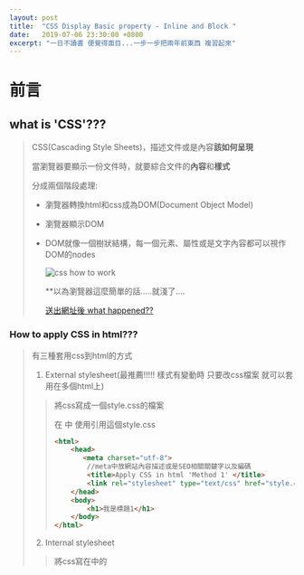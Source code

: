 ```yaml
---
layout: post
title:  "CSS Display Basic property - Inline and Block "
date:   2019-07-06 23:30:00 +0800
excerpt: "一日不讀書 便覺得面目...一步一步把兩年前東西 複習起來"
---
```






# 前言

## what is 'CSS'???

> CSS(Cascading Style Sheets)，描述文件或是內容**該如何呈現**
>
> 當瀏覽器要顯示一份文件時，就要綜合文件的**內容**和**樣式**
>
> 分成兩個階段處理:
>
> - 瀏覽器轉換html和css成為DOM(Document Object Model)
>
> - 瀏覽器顯示DOM
>
> - DOM就像一個樹狀結構，每一個元素、屬性或是文字內容都可以視作DOM的nodes
>
>   ![css how to work](https://imgur.com/DT6UYHA.jpg)
>
>   **以為瀏覽器這麼簡單的話.....就淺了....
>
>   [送出網址後 what happened??](<https://cythilya.github.io/2018/11/26/what-happens-when-you-type-an-url-in-the-browser-and-press-enter/>)
>
>   



### How to apply CSS in html???

> 有三種套用css到html的方式
>
> 1. External stylesheet(最推薦!!!!!  樣式有變動時 只要改css檔案 就可以套用在多個html上)
>
> > 將css寫成一個style.css的檔案
> >
> > 在<head> 中 使用<link>引用這個style.css
> >
> > ```html
> > <html>
> >     <head>
> >        <meta charset="utf-8">  
> >         //meta中放網站內容描述或是SEO相關關鍵字以及編碼  
> >         <title>Apply CSS in html 'Method 1' </title>
> >         <link rel="stylesheet" type="text/css" href="style.css"> 
> >     </head>
> >     <body>
> >         <h1>我是標題1</h1>
> >     </body>
> > </html>
> > ```
> >
> > 
>
> 2. Internal stylesheet 
>
> > 將css寫在<head>中的<style>
> >
> > ```html
> > <html>
> >     <head>
> >        <meta charset="utf-8">
> >         <title>Apply CSS in html 'Method 2'</title>
> >         <style>
> >             h1{
> >                 font-size:20px;
> >                 color:red;
> >             }
> >         </style>
> >     </head>
> >     <body>
> >         <h1>我是標題1</h1>
> >     </body>
> > </html>
> > ```
>
> 3. Inline styles (爆炸不推薦!!!!!! 如果<p>要統一改字體大小,在html出現100次,就要改100個地方,雖然有取代功能.....)
>
> > 在style屬性中改變單一元素的樣式
> >
> > ```html
> > <html>
> >     <head>
> >        <meta charset="utf-8">
> >         <title>Apply CSS in html 'Method 3'</title>
> >         <style>
> >             h1{
> >                 font-size:20px;
> >                 color:red;
> >             }
> >         </style>
> >     </head>
> >     <body>
> >         <h1 style="color:red">我是標題1</h1>
> >     </body>
> > </html>
> > ```



**在回到正題前.....**



還有一件**必須必須**知道的事

市面上瀏覽器百百種，並沒有規定該如何制訂每一個html tag的樣式...

比如說<a>連結 底線?? 藍字??  bla bla的

所以每一家瀏覽器都有**自己訂定的樣式** !!!!!

所以同一份html和css 用不同的瀏覽器看起來不一樣是很正常的

這個時候 就必須知道 **Reset CSS**

宗旨就是強制把瀏覽器預設的樣式都清除!!!  通通歸零!!!



普遍大家最常用的CSS Reset

NO.1 Eric版本 [Reset CSS](<https://meyerweb.com/eric/tools/css/reset/>)

只要copy paste到css就好



但 缺點是...  Reset CSS 是把一大堆tag的margin padding border 都設成0,h1~h6看起來一樣

使用者必須重新自己設定, 於是.......

出現了[Normalize CSS](<http://nicolasgallagher.com/about-normalize-css/>) (保留瀏覽器的setting, 修正各家瀏覽器的不一致 )



進入 這一篇的重點....

# Display 屬性

>每一個在網頁中的元素 都可以視為**矩形** 
>
>display的屬性 只是用來決定這個矩形 該如何表現



**CSS  常用 屬性**

> - inline   			*所有元素的預設 都是inline     除非User agent stylesheet(瀏覽器樣式) 有覆寫掉
>- block               *UA stylesheet造成的 像是<div>或是<section>被改成block
> - inline-block    *
> - none               *隱藏



1. inline

> - 不會換行
>
> - 想像成**區段**或是**長度**
>
> - 無法撐開高度!!!  所以設定寬高也沒有效
>
> - 大小是被內容所撐開

2. block

> - 瀏覽器將<div>  <section> <ul> <p> <h1>等元素 設成block
>
> - 想像成**區塊**，會從新的一行開始
>
> - 預設會跟父元素同寬度(能多寬就多寬!!)
>
> - 有面積的概念，可以設定height、width、margin及padding等

3. inline-block

> - 綜合inline和block的特性
>
> - 可橫向排列+可設定寬高

4. none

> - 不顯示元素，也不佔空間
>
> - visibility:hidden亦也不顯示，但會保留空間



inline或是inline-block 兩個元素之間會有預設的保留空間
可[參考消除方法](https://css-tricks.com/fighting-the-space-between-inline-block-elements/)



最後重點!!!!!!!!!!!!!!!!!!!!!!

![display basic](https://imgur.com/C8tqaVP.jpg)











除了基本常用的外....還有

- flex
- table
- grid



就留到下幾篇寫 顆顆!!





**參考**

[CSS運作原理](<https://developer.mozilla.org/en-US/docs/Learn/CSS/Introduction_to_CSS/How_CSS_works>)

[what is css reset](<https://cssreset.com/what-is-a-css-reset/>)

[MDN display](<https://developer.mozilla.org/en-US/docs/Web/CSS/display>)









